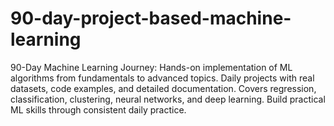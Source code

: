 # 90-day-project-based-machine-learning
90-Day Machine Learning Journey: Hands-on implementation of ML algorithms from fundamentals to advanced topics. Daily projects with real datasets, code examples, and detailed documentation. Covers regression, classification, clustering, neural networks, and deep learning. Build practical ML skills through consistent daily practice.
